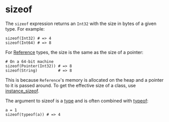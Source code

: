 # sizeof

The `sizeof` expression returns an `Int32` with the size in bytes of a given type. For example:

```crystal
sizeof(Int32) # => 4
sizeof(Int64) # => 8
```

For [Reference](https://crystal-lang.org/api/Reference.html) types, the size is the same as the size of a pointer:

```crystal
# On a 64-bit machine
sizeof(Pointer(Int32)) # => 8
sizeof(String)         # => 8
```

This is because `Reference`'s memory is allocated on the heap and a pointer to it is passed around. To get the effective size of a class, use [instance_sizeof](instance_sizeof.md).

The argument to sizeof is a [type](type_grammar.md) and is often combined with [typeof](typeof.md):

```crystal
a = 1
sizeof(typeof(a)) # => 4
```
